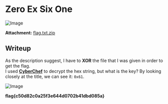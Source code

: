 # Zero Ex Six One
![Image](https://github.com/user-attachments/assets/a05c4068-d6e2-46a7-b941-86ac65b935f0)

**Attachment:** [flag.txt.zip](https://github.com/user-attachments/files/19055064/flag.txt.zip)

## Writeup

As the description suggest, I have to **XOR** the file that I was given in order to get the flag.  
I used **[CyberChef](https://gchq.github.io/CyberChef/)** to decrypt the hex string, but what is the key? By looking closely at the title, we can see it: `0x61`.

![Image](https://github.com/user-attachments/assets/a137a977-67cb-4f78-8b5a-9715afa8b2e5)

**flag{c50d82c0a25f3e644d0702b41dbd085a}**
